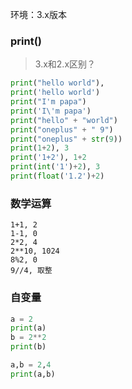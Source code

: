 环境：3.x版本  

### print()
> 3.x和2.x区别？

```python
print("hello world"),
print('hello world')
print("I'm papa")
print('I\'m papa')
print("hello" + "world")
print("oneplus" + " 9")
print("oneplus" + str(9))
print(1+2), 3
print('1+2'), 1+2
print(int('1')+2), 3
print(float('1.2')+2)
```


### 数学运算
```shell
1+1, 2
1-1, 0
2*2, 4
2**10, 1024
8%2, 0 
9//4, 取整
```

### 自变量
```python
a = 2
print(a)
b = 2**2
print(b)
```
```python
a,b = 2,4
print(a,b)
```